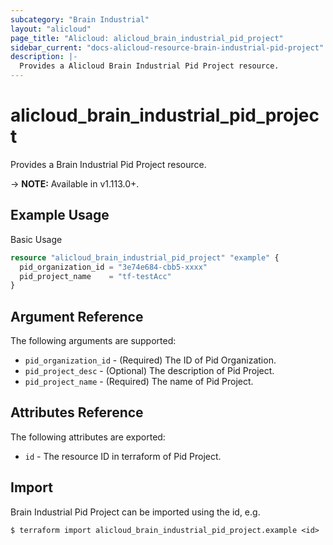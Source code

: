 ```yaml
---
subcategory: "Brain Industrial"
layout: "alicloud"
page_title: "Alicloud: alicloud_brain_industrial_pid_project"
sidebar_current: "docs-alicloud-resource-brain-industrial-pid-project"
description: |-
  Provides a Alicloud Brain Industrial Pid Project resource.
---
```


# alicloud\_brain\_industrial\_pid\_project

Provides a Brain Industrial Pid Project resource.

-> **NOTE:** Available in v1.113.0+.

## Example Usage

Basic Usage

```terraform
resource "alicloud_brain_industrial_pid_project" "example" {
  pid_organization_id = "3e74e684-cbb5-xxxx"
  pid_project_name    = "tf-testAcc"
}

```

## Argument Reference

The following arguments are supported:

* `pid_organization_id` - (Required) The ID of Pid Organization.
* `pid_project_desc` - (Optional) The description of Pid Project.
* `pid_project_name` - (Required) The name of Pid Project.

## Attributes Reference

The following attributes are exported:

* `id` - The resource ID in terraform of Pid Project.

## Import

Brain Industrial Pid Project can be imported using the id, e.g.

```
$ terraform import alicloud_brain_industrial_pid_project.example <id>
```
